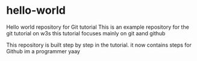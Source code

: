 # hello-world
Hello world repository for Git tutorial
This is an example repository for the git tutorial on w3s
this tutorial focuses mainly on git aand github

This repository is built step by step in the tutorial.
it now contains steps for Github
im a programmer yaay
